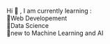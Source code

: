 Hi 👋 , I am currently learning  :  
🔹Web Developement  
🔹Data Science   
🔹new to Machine Learning and AI  
